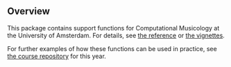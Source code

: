 ## Overview

This package contains support functions for Computational Musicology at the University of Amsterdam. For details, see [the reference](./reference/) or [the vignettes](./articles/).

For further examples of how these functions can be used in practice, see [the course repository](http://jaburgoyne.github.io/compmus2023/) for this year.